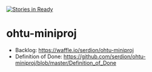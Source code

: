 [![Stories in Ready](https://badge.waffle.io/serdion/ohtu-miniproj.png?label=ready&title=Ready)](https://waffle.io/serdion/ohtu-miniproj)
# ohtu-miniproj

- Backlog: https://waffle.io/serdion/ohtu-miniproj
- Definition of Done: https://github.com/serdion/ohtu-miniproj/blob/master/Definition_of_Done

